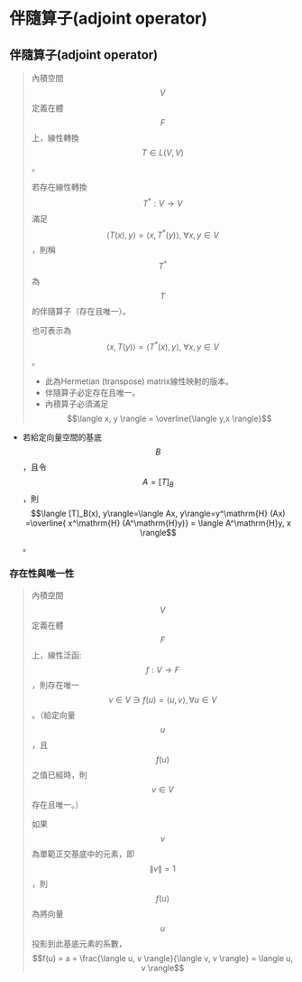 # 伴隨算子\(adjoint operator\)

##  伴隨算子\(adjoint operator\)

> 內積空間$$V$$定義在體$$F$$上，線性轉換$$T \in L(V,V)$$。
>
> 若存在線性轉換$$T^{*} : V \rightarrow V$$滿足$$\langle T(x), y \rangle = \langle x, T^{*}(y) \rangle, ~\forall x,y \in V$$，則稱$$T^{*}$$為$$T$$的伴隨算子（存在且唯一）。
>
> 也可表示為$$\langle x, T(y) \rangle= \langle T^{*}(x), y\rangle, ~\forall x,y \in V$$。
>
> * 此為Hermetian \(transpose\) matrix線性映射的版本。
> * 伴隨算子必定存在且唯一。
> * 內積算子必須滿足$$\langle x, y \rangle = \overline{\langle y,x \rangle}$$

* 若給定向量空間的基底$$B$$，且令$$A=[T]_B$$，則$$\langle [T]_B(x), y\rangle=\langle Ax, y\rangle=y^\mathrm{H} (Ax) =\overline{ x^\mathrm{H} (A^\mathrm{H}y)} = \langle A^\mathrm{H}y, x \rangle$$。

###  存在性與唯一性

> 內積空間$$V$$定義在體$$F$$上，線性泛函:$$f: V \rightarrow F$$，則存在唯一$$v \in V \ni f(u) = \langle u, v \rangle, \forall u \in V$$。（給定向量$$u$$，且$$f(u)$$之值已經時，則$$v \in V$$存在且唯一。）
>
> 如果$$v$$為單範正交基底中的元素，即$$\|v\|=1$$，則$$f(u)$$為將向量$$u$$投影到此基底元素的系數，$$f(u) = a = \frac{\langle u, v \rangle}{\langle v, v \rangle} = \langle u, v \rangle$$

